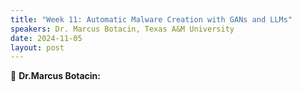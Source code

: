 ```yaml
---
title: "Week 11: Automatic Malware Creation with GANs and LLMs"
speakers: Dr. Marcus Botacin, Texas A&M University 
date: 2024-11-05
layout: post
---
```


💬 **Dr.Marcus Botacin:** 